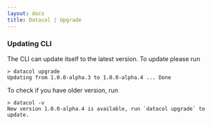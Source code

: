 ```yaml
---
layout: docs
title: Datacol | Upgrade
---
```


### Updating CLI

The CLI can update itself to the latest version. To update please run

    > datacol upgrade
    Updating from 1.0.0-alpha.3 to 1.0.0-alpha.4 ... Done

To check if you have older version, run 

```
> datacol -v
New version 1.0.0-alpha.4 is available, run `datacol upgrade` to update.
```
